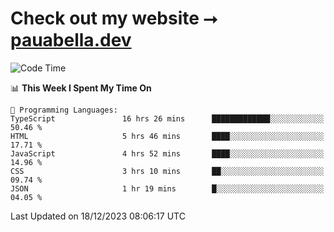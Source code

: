 # Check out my website ⭢ [pauabella.dev](https://pauabella.dev)

<!--START_SECTION:waka-->
![Code Time](http://img.shields.io/badge/Code%20Time-2%2C789%20hrs%2040%20mins-blue)

📊 **This Week I Spent My Time On** 

```text
💬 Programming Languages: 
TypeScript               16 hrs 26 mins      █████████████░░░░░░░░░░░░   50.46 % 
HTML                     5 hrs 46 mins       ████░░░░░░░░░░░░░░░░░░░░░   17.71 % 
JavaScript               4 hrs 52 mins       ████░░░░░░░░░░░░░░░░░░░░░   14.96 % 
CSS                      3 hrs 10 mins       ██░░░░░░░░░░░░░░░░░░░░░░░   09.74 % 
JSON                     1 hr 19 mins        █░░░░░░░░░░░░░░░░░░░░░░░░   04.05 % 
```


 Last Updated on 18/12/2023 08:06:17 UTC
<!--END_SECTION:waka-->
